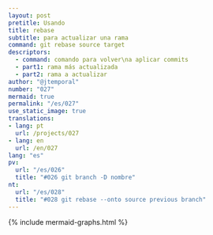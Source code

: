 ```yaml
---
layout: post
pretitle: Usando
title: rebase
subtitle: para actualizar una rama
command: git rebase source target
descriptors:
  - command: comando para volver\na aplicar commits
  - part1: rama más actualizada
  - part2: rama a actualizar
author: "@jtemporal"
number: "027"
mermaid: true
permalink: "/es/027"
use_static_image: true
translations:
- lang: pt
  url: /projects/027
- lang: en
  url: /en/027
lang: "es"
pv:
  url: "/es/026"
  title: "#026 git branch -D nombre"
nt:
  url: "/es/028"
  title: "#028 git rebase --onto source previous branch"
---
```


{% include mermaid-graphs.html %}
